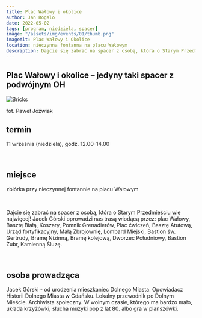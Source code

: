```yaml
---
title: Plac Wałowy i okolice
author: Jan Rogalo
date: 2022-05-02
tags: [program, niedziela, spacer]
image: "/assets/img/events/01/thumb.png"
imageAlt: Plac Wałowy i Okolice
location: nieczynna fontanna na placu Wałowym
description: Dajcie się zabrać na spacer z osobą, która o Starym Przedmieściu wie najwięcej! Jacek Górski oprowadzi nas trasą wiodącą przez- plac Wałowy, Basztę Białą, Koszary, Pomnik Grenadierów, Plac ćwiczeń, Basztę Atutową, Urząd fortyfikacyjny, Małą Zbrojownię, Lombard Miejski, Bastion św. Gertrudy, Bramę Nizinną, Bramę kolejową, Dworzec Południowy, Bastion Żubr, Kamienną Śluzę.
---
```

<section class="section-services">
    <div class="services">

<h1 class="event-h1">Plac Wałowy i okolice – jedyny taki spacer z podwójnym OH</h1>
<div class="image__display">
<div class="image">
    <a href="/assets/img/events/01/301671011_1045665682812923_3096170227842304244_n.png"><img class="image__img" src="/assets/img/events/01/301671011_1045665682812923_3096170227842304244_n.png" alt="Bricks"></a>
    <div class="image__overlay image__overlay--primary">
        <p class="grid__description">
            fot. Paweł Jóźwiak
        </p>
    </div>
</div>
</div>

<h2 class="event-h2">termin</h2>
<p>11 września (niedziela), godz. 12.00-14.00</p>
<br>
<h2 class="event-h2">miejsce</h2>
<p>zbiórka przy nieczynnej fontannie na placu Wałowym</p>
<br>
<p>Dajcie się zabrać na spacer z osobą, która o Starym Przedmieściu wie najwięcej! Jacek Górski oprowadzi nas trasą wiodącą przez: plac Wałowy, Basztę Białą, Koszary, Pomnik Grenadierów, Plac ćwiczeń, Basztę Atutową, Urząd fortyfikacyjny, Małą Zbrojownię, Lombard Miejski, Bastion św. Gertrudy, Bramę Nizinną, Bramę kolejową, Dworzec Południowy, Bastion Żubr, Kamienną Śluzę.</p>
<br>
<h2 class="event-h2">osoba prowadząca</h2>
<p>Jacek Górski - od urodzenia mieszkaniec Dolnego Miasta. Opowiadacz Historii Dolnego Miasta w Gdańsku. Lokalny przewodnik po Dolnym Mieście. Archiwista społeczny. W wolnym czasie, którego ma bardzo mało, układa krzyżówki, słucha muzyki pop z lat 80. albo gra w planszówki.</p>
</div>




</section>
